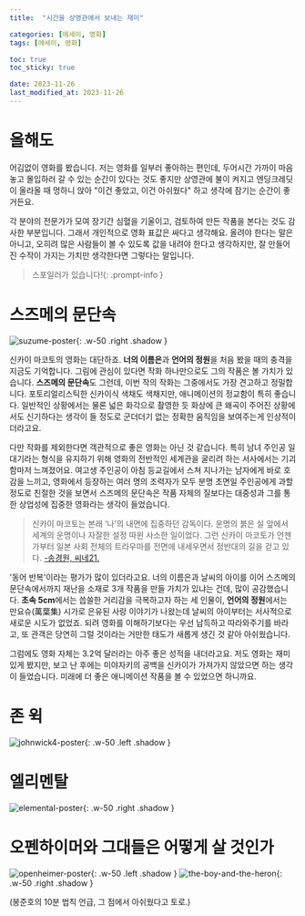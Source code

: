 ```yaml
---
title:  "시간을 상영관에서 보내는 재미"

categories: [에세이, 영화]
tags: [에세이, 영화]

toc: true
toc_sticky: true

date: 2023-11-26
last_modified_at: 2023-11-26
---
```


# **올해도**

어김없이 영화를 봤습니다. 저는 영화를 일부러 좋아하는 편인데, 두어시간 가까이 마음놓고 몰입하러 갈 수 있는 순간이 있다는 것도 좋지만 상영관에 불이 켜지고 엔딩크레딧이 올라올 때 멍하니 앉아 "이건 좋았고, 이건 아쉬웠다" 하고 생각에 잠기는 순간이 좋거든요.

각 분야의 전문가가 모여 장기간 심혈을 기울이고, 검토하여 만든 작품을 본다는 것도 감사한 부분입니다. 그래서 개인적으로 영화 표값은 싸다고 생각해요. 올려야 한다는 말은 아니고, 오히려 많은 사람들이 볼 수 있도록 값을 내려야 한다고 생각하지만, 잘 만들어진 수작이 가지는 가치만 생각한다면 그렇다는 말입니다.

> 스포일러가 있습니다!{: .prompt-info }

# **스즈메의 문단속**

![suzume-poster](/assets/img/2023-11-26-all-movie-reviews/suzume-poster.jpg){: .w-50 .right .shadow }

신카이 마코토의 영화는 대단하죠. **너의 이름은**과 **언어의 정원**을 처음 봤을 때의 충격을 지금도 기억합니다. 그림에 관심이 있다면 작화 하나만으로도 그의 작품은 볼 가치가 있습니다. **스즈메의 문단속**도 그런데, 이번 작의 작화는 그중에서도 가장 견고하고 정밀합니다. 포토리얼리스틱한 신카이식 색채도 색채지만, 애니메이션의 정교함이 특히 좋습니다. 일반적인 상황에서는 물론 넓은 화각으로 촬영한 듯 화상에 큰 왜곡이 주어진 상황에서도 신기하다는 생각이 들 정도로 군더더기 없는 정확한 움직임을 보여주는게 인상적이더라고요.

다만 작화를 제외한다면 객관적으로 좋은 영화는 아닌 것 같습니다. 특히 남녀 주인공 일대기라는 형식을 유지하기 위해 영화의 전반적인 세계관을 굴리려 하는 서사에서는 기괴함마저 느껴졌어요. 여고생 주인공이 아침 등교길에서 스쳐 지나가는 남자에게 바로 호감을 느끼고, 영화에서 등장하는 여러 명의 조력자가 모두 분명 초면일 주인공에게 과할 정도로 친절한 것을 보면서 스즈메의 문단속은 작품 자체의 질보다는 대중성과 그를 통한 상업성에 집중한 영화라는 생각이 들었습니다.

> 신카이 마코토는 본래 ‘나’의 내면에 집중하던 감독이다. 운명의 붉은 실 앞에서 세계의 운명이나 자잘한 설정 따윈 사소한 일이었다. 그런 신카이 마코토가 언젠가부터 일본 사회 전체의 트라우마를 전면에 내세우면서 정반대의 길을 걷고 있다. [-송경원, 씨네21.](http://www.cine21.com/news/view/?mag_id=103795)

'동어 반복'이라는 평가가 많이 있더라고요. 너의 이름은과 날씨의 아이를 이어 스즈메의 문단속에서까지 재난을 소재로 3개 작품을 만들 가치가 있냐는 건데, 많이 공감했습니다. **초속 5cm**에서는 씁쓸한 거리감을 극복하고자 하는 세 인물이, **언어의 정원**에서는 만요슈(萬葉集) 시가로 은유된 사랑 이야기가 나왔는데 날씨의 아이부터는 서사적으로 새로운 시도가 없었죠. 되려 영화를 이해하기보다는 우선 납득하고 따라와주기를 바라고, 또 관객은 당연히 그럴 것이라는 거만한 태도가 새롭게 생긴 것 같아 아쉬웠습니다.

그럼에도 영화 자체는 3.2억 달러라는 아주 좋은 성적을 내더라고요. 저도 영화는 재미있게 봤지만, 보고 난 후에는 미야자키의 공백을 신카이가 가져가지 않았으면 하는 생각이 들었습니다. 미래에 더 좋은 애니메이션 작품을 볼 수 있었으면 하니까요.

# **존 윅**

![johnwick4-poster](/assets/img/2023-11-26-all-movie-reviews/johnwick4-poster.jpg){: .w-50 .left .shadow }



# 엘리멘탈

![elemental-poster](/assets/img/2023-11-26-all-movie-reviews/elemental-poster.jpg){: .w-50 .right .shadow }

# 오펜하이머와 그대들은 어떻게 살 것인가

![openheimer-poster](/assets/img/2023-11-26-all-movie-reviews/openheimer-poster.jpg){: .w-50 .left .shadow }
![the-boy-and-the-heron](/assets/img/2023-11-26-all-movie-reviews/the-boy-and-the-heron.jpg){: .w-50 .right .shadow }

(봉준호의 10분 법칙 언급, 그 점에서 아쉬웠다고 토로.)